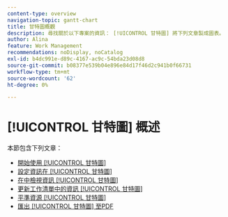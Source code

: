 ```yaml
---
content-type: overview
navigation-topic: gantt-chart
title: 甘特圖概觀
description: 尋找關於以下專案的資訊： [!UICONTROL 甘特圖] 將下列文章製成圖表。
author: Alina
feature: Work Management
recommendations: noDisplay, noCatalog
exl-id: b4dc991e-d89c-4167-ac9c-54bda23d08d8
source-git-commit: b08377e539b04e896e84d17f46d2c941b0f66731
workflow-type: tm+mt
source-wordcount: '62'
ht-degree: 0%

---
```


# [!UICONTROL 甘特圖] 概述

本節包含下列文章：

* [開始使用 [!UICONTROL 甘特圖]](../../../manage-work/gantt-chart/use-the-gantt-chart/get-started-with-gantt.md)
* [設定資訊在 [!UICONTROL 甘特圖]](../../../manage-work/gantt-chart/use-the-gantt-chart/configure-info-on-gantt-chart.md)
* [在中檢視資訊 [!UICONTROL 甘特圖]](../../../manage-work/gantt-chart/use-the-gantt-chart/view-info-in-gantt.md)
* [更新工作清單中的資訊 [!UICONTROL 甘特圖]](../../../manage-work/gantt-chart/use-the-gantt-chart/update-info-task-list-gantt.md)
* [平準資源 [!UICONTROL 甘特圖]](../../../manage-work/gantt-chart/use-the-gantt-chart/level-resources-in-gantt.md)
* [匯出 [!UICONTROL 甘特圖] 至PDF](../../../manage-work/gantt-chart/use-the-gantt-chart/export-gantt-chart-to-pdf.md)
